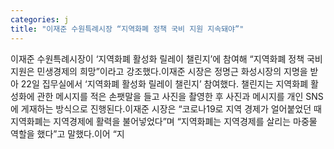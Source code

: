 ```yaml
---
categories: j
title: "이재준 수원특례시장 “지역화폐 정책 국비 지원 지속돼야”"
---
```

이재준 수원특례시장이 ‘지역화폐 활성화 릴레이 챌린지’에 참여해 “지역화폐 정책 국비 지원은 민생경제의 희망”이라고 강조했다.이재준 시장은 정명근 화성시장의 지명을 받아 22일 집무실에서 ‘지역화폐 활성화 릴레이 챌린지’ 참여했다. 챌린지는 지역화폐 활성화에 관한 메시지를 적은 손팻말을 들고 사진을 촬영한 후 사진과 메시지를 개인 SNS에 게재하는 방식으로 진행된다.이재준 시장은 “코로나19로 지역 경제가 얼어붙었던 때 지역화폐는 지역경제에 활력을 불어넣었다”며 “지역화폐는 지역경제를 살리는 마중물 역할을 했다”고 말했다.이어 “지